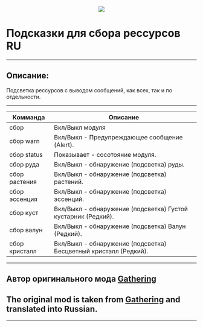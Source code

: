 <p align="center"><img src="https://github.com/war100ck/others/blob/master/terabooxlogo.svg"></p>

# Подсказки для сбора рессурсов RU
---
## Описание:
Подсветка рессурсов с выводом сообщений, как всех, так и по отдельности.

---

Комманда | Описание
| ------------- | ------------- | 
| сбор | Вкл/Выкл модуля | 
| сбор warn | Вкл/Выкл - Предупреждающее сообщение (Alert). | 
| сбор status | Показывает - сосотояние модуля. | 
| сбор руда | Вкл/Выкл - обнаружение (подсветка) руды. | 
| сбор растения | Вкл/Выкл - обнаружение (подсветка) растений. | 
| сбор эссенция | Вкл/Выкл - обнаружение (подсветка) эссенций. | 
| сбор куст | Вкл/Выкл - обнаружение (подсветка) Густой кустарник (Редкий). |
| сбор валун | Вкл/Выкл - обнаружение (подсветка) Валун (Редкий). |
| сбор кристалл | Вкл/Выкл - обнаружение (подсветка) Бесцветный кристалл (Редкий). |

---
## Автор оригинального мода [Gathering](https://github.com/tera-mod/Gathering)
## The original mod is taken from [Gathering](https://github.com/tera-mod/Gathering) and translated into Russian.
---